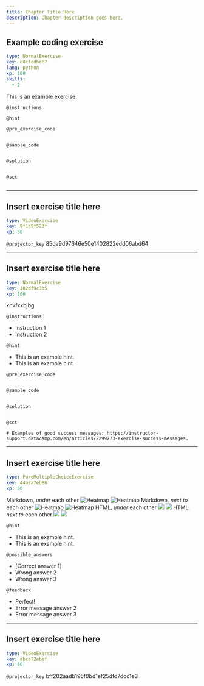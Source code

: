```yaml
---
title: Chapter Title Here
description: Chapter description goes here.
---
```


## Example coding exercise

```yaml
type: NormalExercise
key: e8c1edbe67
lang: python
xp: 100
skills:
  - 2
```

This is an example exercise.

`@instructions`


`@hint`


`@pre_exercise_code`
```{python}

```

`@sample_code`
```{python}

```

`@solution`
```{python}

```

`@sct`
```{python}

```

---

## Insert exercise title here

```yaml
type: VideoExercise
key: 9f1a9f523f
xp: 50
```

`@projector_key`
85da9d97646e50e1402822edd06abd64

---

## Insert exercise title here

```yaml
type: NormalExercise
key: 182df9c3b5
xp: 100
```

<!-- Guidelines for contexts: https://instructor-support.datacamp.com/en/articles/2375526-course-coding-exercises. -->
khvfxxbjbg

`@instructions`
<!-- Guidelines for instructions https://instructor-support.datacamp.com/en/articles/2375526-course-coding-exercises. -->
- Instruction 1
- Instruction 2

`@hint`
<!-- Examples of good hints: https://instructor-support.datacamp.com/en/articles/2379164-hints-best-practices. -->
- This is an example hint.
- This is an example hint.

`@pre_exercise_code`
```{python}

```

`@sample_code`
```{python}

```

`@solution`
```{python}

```

`@sct`
```{python}
# Examples of good success messages: https://instructor-support.datacamp.com/en/articles/2299773-exercise-success-messages.
```

---

## Insert exercise title here

```yaml
type: PureMultipleChoiceExercise
key: 44a2a7eb86
xp: 50
```

Markdown, *under* each other
![Heatmap](https://assets.datacamp.com/production/repositories/5634/datasets/e6986ae6c567536983298eaf3a1f4b3e8d8a2cac/heatmap.png)
![Heatmap](https://assets.datacamp.com/production/repositories/5634/datasets/e6986ae6c567536983298eaf3a1f4b3e8d8a2cac/heatmap.png)
Markdown, *next to* each other
![Heatmap](https://assets.datacamp.com/production/repositories/5634/datasets/e6986ae6c567536983298eaf3a1f4b3e8d8a2cac/heatmap.png) ![Heatmap](https://assets.datacamp.com/production/repositories/5634/datasets/e6986ae6c567536983298eaf3a1f4b3e8d8a2cac/heatmap.png)
HTML, *under* each other
<img src="https://assets.datacamp.com/production/repositories/5634/datasets/e6986ae6c567536983298eaf3a1f4b3e8d8a2cac/heatmap.png">
<img src="https://assets.datacamp.com/production/repositories/5634/datasets/e6986ae6c567536983298eaf3a1f4b3e8d8a2cac/heatmap.png">
HTML, *next to* each other
<img src="https://assets.datacamp.com/production/repositories/5634/datasets/e6986ae6c567536983298eaf3a1f4b3e8d8a2cac/heatmap.png" > <img src="https://assets.datacamp.com/production/repositories/5634/datasets/e6986ae6c567536983298eaf3a1f4b3e8d8a2cac/heatmap.png" >

`@hint`
<!-- Examples of good hints: https://instructor-support.datacamp.com/en/articles/2379164-hints-best-practices. -->
- This is an example hint.
- This is an example hint.

`@possible_answers`
- [Correct answer 1]
- Wrong answer 2
- Wrong answer 3

`@feedback`
<!-- Examples of good feedback messages: https://instructor-support.datacamp.com/en/articles/2299773-exercise-success-messages.  -->
- Perfect!
- Error message answer 2
- Error message answer 3

---

## Insert exercise title here

```yaml
type: VideoExercise
key: abce72ebef
xp: 50
```

`@projector_key`
bff202aadb195f0bd1ef25dfd7dcc1e3
